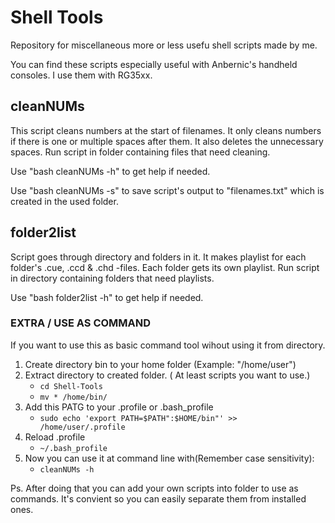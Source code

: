 # Shell Tools

Repository for miscellaneous more or less usefu shell scripts made by me.

You can find these scripts especially useful with Anbernic's handheld consoles. I use them with RG35xx.

## cleanNUMs

This script cleans numbers at the start of filenames.
It only cleans numbers if there is one or multiple spaces after them. It also deletes the unnecessary spaces.
Run script in folder containing files that need cleaning.

Use "bash cleanNUMs -h" to get help if needed.

Use "bash cleanNUMs -s" to save script's output to "filenames.txt" which is created in the used folder.

## folder2list

Script goes through directory and folders in it.
It makes playlist for each folder's .cue, .ccd & .chd -files.
Each folder gets its own playlist.
Run script in directory containing folders that need playlists.

Use "bash folder2list -h" to get help if needed.

### EXTRA / USE AS COMMAND

If you want to use this as basic command tool wihout using it from directory.

1. Create directory bin to your home folder (Example: "/home/user")
2. Extract directory to created folder. ( At least scripts you want to use.)
   - `cd Shell-Tools`
   - `mv * /home/bin/`
3. Add this PATG to your .profile or .bash_profile
   - `sudo echo 'export PATH=$PATH":$HOME/bin"' >> /home/user/.profile`
4. Reload .profile
   - `~/.bash_profile`
5. Now you can use it at command line with(Remember case sensitivity):
   - `cleanNUMs -h`

Ps. After doing that you can add your own scripts into folder to use as commands. It's convient so you can easily separate them from installed ones.
